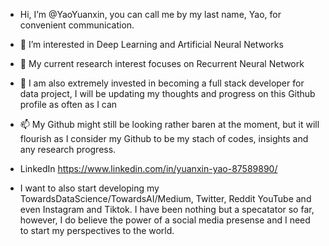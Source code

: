 - Hi, I’m @YaoYuanxin, you can call me by my last name, Yao, for convenient communication.
- 👀 I’m interested in Deep Learning and Artificial Neural Networks
- 🌱 My current research interest focuses on Recurrent Neural Network 
- 💞️ I am also extremely invested in becoming a full stack developer for data project, I will be updating my thoughts and 
progress on this Github profile as often as I can

- 📫 My Github might still be looking rather baren at the moment, but it will flourish as I consider my Github to
be my stach of codes, insights and any research progress.

- LinkedIn https://www.linkedin.com/in/yuanxin-yao-87589890/


- I want to also start developing my TowardsDataScience/TowardsAI/Medium, Twitter, Reddit YouTube and even Instagram and Tiktok. 
I have been nothing but a specatator so far, however, I do believe the power of a social media presense and I need to start my perspectives 
to the world.

<!---
YaoYuanxin/YaoYuanxin is a ✨ special ✨ repository because its `README.md` (this file) appears on your GitHub profile.
You can click the Preview link to take a look at your changes.
--->
